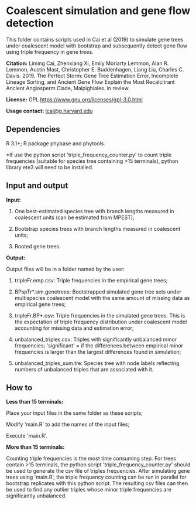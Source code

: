 # Coalescent simulation and gene flow detection

This folder contains scripts used in Cai et al (2019) to simulate gene trees under coalescent model with bootstrap and subsequently detect gene flow using triple frequency in gene trees.
<div id="citation"></div>

<b>Citation:</b> Liming Cai, Zhenxiang Xi, Emily Moriarty Lemmon, Alan R. Lemmon, Austin Mast, Christopher E. Buddenhagen, Liang Liu, Charles C. Davis. 2019. The Perfect Storm: Gene Tree Estimation Error, Incomplete Lineage Sorting, and Ancient Gene Flow Explain the Most Recalcitrant Ancient Angiosperm Clade, Malpighiales. in review.

<b>License:</b> GPL https://www.gnu.org/licenses/gpl-3.0.html

<b>Usage contact:</b> [lcai@g.harvard.edu](mailto:lcai@g.harvard.edu)


## Dependencies

R 3.1+; R package phybase and phytools.

*If use the python script 'triple_frequency_counter.py' to count triple frequencies (suitable for species tree containing >15 terminals), python library ete3 will need to be installed.


## Input and output

<b>Input:</b> 

1. One best-estimated species tree with branch lengths measured in coalescent units (can be estimated from MPEST);

2. Bootstrap species trees with branch lengths measured in coalescent units;

3. Rooted gene trees.

<b>Output:</b> 

Output files will be in a folder named by the user:

1. tripleFr.emp.csv: Triple frequencies in the empirical gene trees;

2. BPspTr*.sim.genetrees: Bootstrapped simulated gene tree sets under multispecies coalescent model with the same amount of missing data as empirical gene trees; 

3. tripleFr.BP*.csv: Triple frequencies in the simulated gene trees. This is the expectation of triple frequency distribution under coalescent model accounting for missing data and estimation error;

4. unbalanced_triples.csv: Triples with significantly unbalanced minor frequencies; 'significant' = if the differences between empirical minor frequencies is larger than the largest differences found in simulation;

5. unbalanced_triples_sum.tre: Species tree with node labels reflecting numbers of unbalanced triples that are associated with it.

## How to

<b>Less than 15 terminals:</b> 

Place your input files in the same folder as these scripts;

Modify 'main.R' to add the names of the input files;

Execute 'main.R'.

<b>More than 15 terminals:</b> 

Counting triple frequencies is the most time consuming step. For trees contain >15 terminals, the python script 'triple_frequency_counter.py' should be used to generate the csv file of triples frequencies.
After simulating gene trees using 'main.R', the triple frequency counting can be run in parallel for bootstrap replicates with this python script. The resulting csv files can then be used to find any
outlier triples whose minor triple frequencies are significantly unbalanced.

